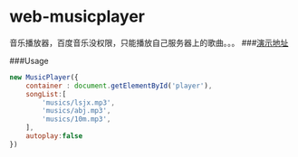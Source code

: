 # web-musicplayer
音乐播放器，百度音乐没权限，只能播放自己服务器上的歌曲。。。
###[演示地址](http://hingsir.github.io/web-musicplayer/)

###Usage
```js
new MusicPlayer({
    container : document.getElementById('player'),
    songList:[
        'musics/lsjx.mp3',
        'musics/abj.mp3',
        'musics/10m.mp3',
    ],
    autoplay:false
})
```
